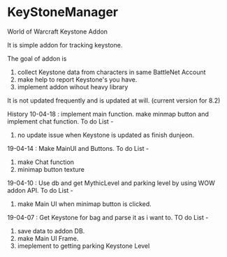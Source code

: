 # KeyStoneManager
World of Warcraft Keystone Addon

It is simple addon for tracking keystone.

The goal of addon is
  1. collect Keystone data from characters in same BattleNet Account
  2. make help to report Keystone's you have.
  3. implement addon wihout heavy library
 
It is not updated frequently and is updated at will. (current version for 8.2)

History 
  10-04-18 : implement main function. make minmap button and implement chat function.
  To do List -
  1) no update issue when Keystone is updated as finish dunjeon.  


  19-04-14 : Make MainUI and Buttons. 
  To do List -
  1) make Chat function
  2) minimap button texture
  
  19-04-10 : Use db and get MythicLevel and parking level by using WOW addon API.
  To do List - 
  1) make Main UI when minimap button is clicked.
  
  19-04-07 : Get Keystone for bag and parse it as i want to.
  TO do List - 
  1) save data to addon DB.  
  2) make Main UI Frame.
  3) imeplement to getting parking Keystone Level
